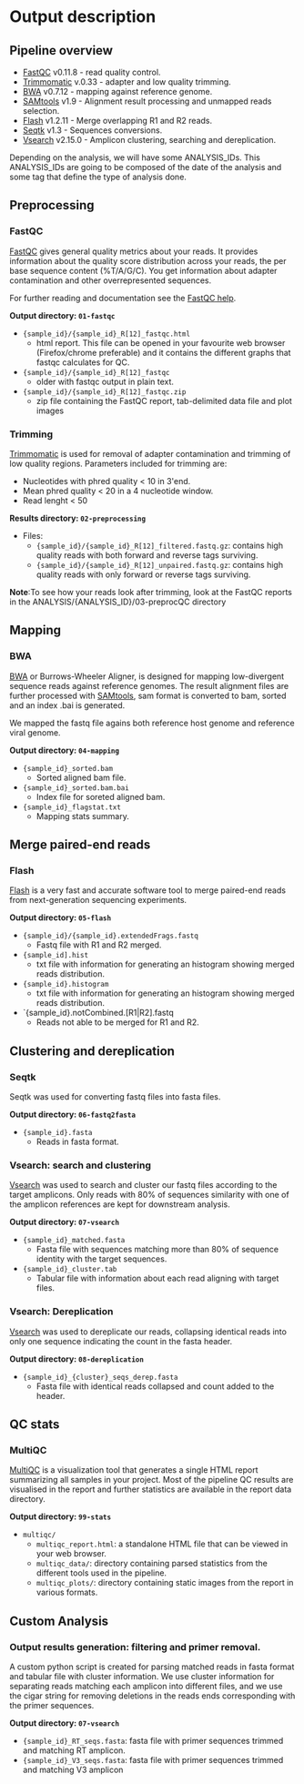 # Output description

## Pipeline overview

* [FastQC](#fastqc) v0.11.8 - read quality control.
* [Trimmomatic](#trimming) v.0.33 - adapter and low quality trimming.
* [BWA](#bwa) v0.7.12 - mapping against reference genome.
* [SAMtools](#samtools) v1.9 - Alignment result processing and unmapped reads selection.
* [Flash](#flash) v1.2.11 - Merge overlapping R1 and R2 reads. 
* [Seqtk](#seqtk) v1.3 - Sequences conversions.
* [Vsearch](#vsearch) v2.15.0 - Amplicon clustering, searching and dereplication.

Depending on the analysis, we will have some ANALYSIS_IDs. This ANALYSIS_IDs are going to be composed of the date of the analysis and some tag that define the type of analysis done.

## Preprocessing
### FastQC
[FastQC](http://www.bioinformatics.babraham.ac.uk/projects/fastqc/) gives general quality metrics about your reads. It provides information about the quality score distribution across your reads, the per base sequence content (%T/A/G/C). You get information about adapter contamination and other overrepresented sequences.

For further reading and documentation see the [FastQC help](http://www.bioinformatics.babraham.ac.uk/projects/fastqc/Help/).

**Output directory: `01-fastqc`**

* `{sample_id}/{sample_id}_R[12]_fastqc.html`
  * html report. This file can be opened in your favourite web browser (Firefox/chrome preferable) and it contains the different graphs that fastqc calculates for QC.
* `{sample_id}/{sample_id}_R[12]_fastqc`
  * older with fastqc output in plain text.
* `{sample_id}/{sample_id}_R[12]_fastqc.zip`
  * zip file containing the FastQC report, tab-delimited data file and plot images

### Trimming
[Trimmomatic](http://www.usadellab.org/cms/?page=trimmomatic) is used for removal of adapter contamination and trimming of low quality regions.
Parameters included for trimming are:
-  Nucleotides with phred quality < 10 in 3'end.
-  Mean phred quality < 20 in a 4 nucleotide window.
-  Read lenght < 50

**Results directory: `02-preprocessing`**
- Files:
   - `{sample_id}/{sample_id}_R[12]_filtered.fastq.gz`: contains high quality reads with both forward and reverse tags surviving.
   - `{sample_id}/{sample_id}_R[12]_unpaired.fastq.gz`: contains high quality reads with only forward or reverse tags surviving.

 **Note**:To see how your reads look after trimming, look at the FastQC reports in the ANALYSIS/{ANALYSIS_ID}/03-preprocQC directory

## Mapping
### BWA
[BWA](http://bio-bwa.sourceforge.net/) or Burrows-Wheeler Aligner, is designed for mapping low-divergent sequence reads against reference genomes. The result alignment files are further processed with [SAMtools](http://samtools.sourceforge.net/), sam format is converted to bam, sorted and an index .bai is generated.

We mapped the fastq file agains both reference host genome and reference viral genome.

**Output directory: `04-mapping`**

* `{sample_id}_sorted.bam`
  * Sorted aligned bam file.
* `{sample_id}_sorted.bam.bai`
  * Index file for soreted aligned bam.
* `{sample_id}_flagstat.txt`
  * Mapping stats summary.

## Merge paired-end reads
### Flash
[Flash](https://ccb.jhu.edu/software/FLASH/#:~:text=About%20FLASH&text=FLASH%20is%20designed%20to%20merge,to%20merge%20RNA%2Dseq%20data.) is a very fast and accurate software tool to merge paired-end reads from next-generation sequencing experiments. 

**Output directory: `05-flash`**

* `{sample_id}/{sample_id}.extendedFrags.fastq`
  * Fastq file with R1 and R2 merged.
* `{sample_id].hist`
  * txt file with information for generating an histogram showing merged reads distribution.
* `{sample_id}.histogram`
  * txt file with information for generating an histogram showing merged reads distribution.
* `{sample_id}.notCombined.[R1|R2].fastq
  * Reads not able to be merged for R1 and R2.

## Clustering and dereplication

### Seqtk
Seqtk was used for converting fastq files into fasta files.

**Output directory: `06-fastq2fasta`**
* `{sample_id}.fasta`
  * Reads in fasta format.

### Vsearch: search and clustering
[Vsearch](https://github.com/torognes/vsearch) was used to search and cluster our fastq files according to the target amplicons. Only reads with 80% of sequences similarity with one of the amplicon references are kept for downstream analysis.

**Output directory: `07-vsearch`**
* `{sample_id}_matched.fasta`
  * Fasta file with sequences matching more than 80% of sequence identity with the target sequences.
* `{sample_id}_cluster.tab`
  * Tabular file with information about each read aligning with target files.

### Vsearch: Dereplication
[Vsearch](https://github.com/torognes/vsearch) was used to dereplicate our reads, collapsing identical reads into only one sequence indicating the count in the fasta header.

**Output directory: `08-dereplication`**
* `{sample_id}_{cluster}_seqs_derep.fasta`
  * Fasta file with identical reads collapsed and count added to the header.
  
## QC stats
### MultiQC
[MultiQC](http://multiqc.info) is a visualization tool that generates a single HTML report summarizing all samples in your project. Most of the pipeline QC results are visualised in the report and further statistics are available in the report data directory.

**Output directory: `99-stats`**
* `multiqc/`  
    * `multiqc_report.html`: a standalone HTML file that can be viewed in your web browser.
    * `multiqc_data/`: directory containing parsed statistics from the different tools used in the pipeline.
    * `multiqc_plots/`: directory containing static images from the report in various formats.

## Custom Analysis
### Output results generation: filtering and primer removal.
A custom python script is created for parsing matched reads in fasta format and tabular file with cluster information. We use cluster information for separating reads matching each amplicon into different files, and we use the cigar string for removing deletions in the reads ends corresponding with the primer sequences.

**Output directory: `07-vsearch`**
* `{sample_id}_RT_seqs.fasta`: fasta file with primer sequences trimmed and matching RT amplicon.
* `{sample_id}_V3_seqs.fasta`: fasta file with primer sequences trimmed and matching V3 amplicon

